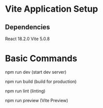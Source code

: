 # Vite Application Setup

## Dependencies

React 18.2.0
Vite 5.0.8

# Basic Commands

npm run dev (start dev server)

npm run build (build for production)

npm run lint (linting)

npm run preview (Vite Preview)

```

```

